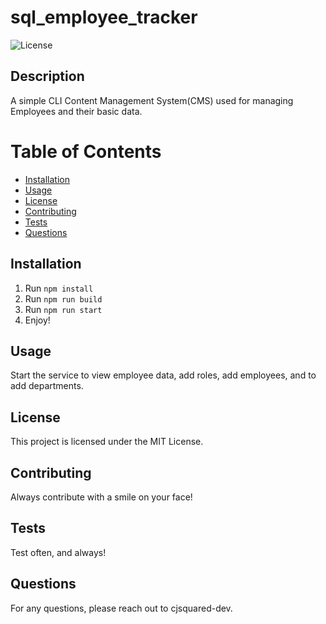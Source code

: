 # sql_employee_tracker

  ![License](https://img.shields.io/badge/license-MIT-blue.svg)

## Description
A simple CLI Content Management System(CMS) used for managing Employees and their basic data.


# Table of Contents
* [Installation](#installation)
* [Usage](#usage)
* [License](#license)
* [Contributing](#contributing)
* [Tests](#tests)
* [Questions](#questions)

## Installation

1.  Run `npm install`
2.  Run `npm run build`
3.  Run `npm run start`
4.  Enjoy!


## Usage
Start the service to view employee data, add roles, add employees, and to add departments.


## License
This project is licensed under the MIT License.

## Contributing
Always contribute with a smile on your face!

## Tests
Test often, and always!

## Questions
For any questions, please reach out to cjsquared-dev.